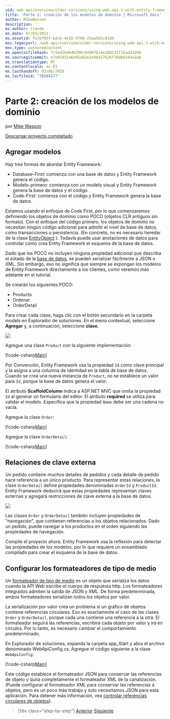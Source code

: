 ```yaml
---
uid: web-api/overview/older-versions/using-web-api-1-with-entity-framework-5/using-web-api-with-entity-framework-part-2
title: 'Parte 2: creación de los modelos de dominio | Microsoft Docs'
author: MikeWasson
description: ''
ms.author: riande
ms.date: 07/03/2012
ms.assetid: fe3ef85f-bdc6-4e10-9768-25aa565c01d0
msc.legacyurl: /web-api/overview/older-versions/using-web-api-1-with-entity-framework-5/using-web-api-with-entity-framework-part-2
msc.type: authoredcontent
ms.openlocfilehash: 7c5ed1bdb4b390c94907b14e208231f16ad42d96
ms.sourcegitcommit: e7e91932a6e91a63e2e46417626f39d6b244a3ab
ms.translationtype: MT
ms.contentlocale: es-ES
ms.lasthandoff: 03/06/2020
ms.locfileid: "78504277"
---
```

# <a name="part-2-creating-the-domain-models"></a>Parte 2: creación de los modelos de dominio

por [Mike Wasson](https://github.com/MikeWasson)

[Descargar proyecto completado](https://code.msdn.microsoft.com/ASP-NET-Web-API-with-afa30545)

## <a name="add-models"></a>Agregar modelos

Hay tres formas de abordar Entity Framework:

- Database-First: comienza con una base de datos y Entity Framework genera el código.
- Modelo-primero: comienza con un modelo visual y Entity Framework genera la base de datos y el código.
- Code-First: comienza con el código y Entity Framework genera la base de datos.

Estamos usando el enfoque de Code First, por lo que comenzaremos definiendo los objetos de dominio como POCO (objetos CLR antiguos sin formato). Con el enfoque del código primero, los objetos de dominio no necesitan ningún código adicional para admitir el nivel de base de datos, como transacciones o persistencia. (En concreto, no es necesario heredar de la clase [EntityObject](https://msdn.microsoft.com/library/system.data.objects.dataclasses.entityobject.aspx) ). Todavía puede usar anotaciones de datos para controlar cómo crea Entity Framework el esquema de la base de datos.

Dado que los POCO no incluyen ninguna propiedad adicional que describa el estado de la [base de datos](https://msdn.microsoft.com/library/system.data.entitystate.aspx), se pueden serializar fácilmente a JSON o XML. Sin embargo, eso no significa que siempre se expongan los modelos de Entity Framework directamente a los clientes, como veremos más adelante en el tutorial.

Se crearán los siguientes POCO:

- Producto
- Ordenar
- OrderDetail

Para crear cada clase, haga clic con el botón secundario en la carpeta models en Explorador de soluciones. En el menú contextual, seleccione **Agregar** y, a continuación, seleccione **clase.**

![](using-web-api-with-entity-framework-part-2/_static/image1.png)

Agregue una clase `Product` con la siguiente implementación:

[!code-csharp[Main](using-web-api-with-entity-framework-part-2/samples/sample1.cs)]

Por Convención, Entity Framework usa la propiedad `Id` como clave principal y la asigna a una columna de identidad en la tabla de base de datos. Cuando se crea una nueva instancia de `Product`, no se establece un valor para `Id`, porque la base de datos genera el valor.

El atributo **ScaffoldColumn** indica a ASP.NET MVC que omita la propiedad `Id` al generar un formulario del editor. El atributo **required** se utiliza para validar el modelo. Especifica que la propiedad `Name` debe ser una cadena no vacía.

Agregue la clase `Order`:

[!code-csharp[Main](using-web-api-with-entity-framework-part-2/samples/sample2.cs)]

Agregue la clase `OrderDetail`:

[!code-csharp[Main](using-web-api-with-entity-framework-part-2/samples/sample3.cs)]

## <a name="foreign-key-relations"></a>Relaciones de clave externa

Un pedido contiene muchos detalles de pedidos y cada detalle de pedido hace referencia a un único producto. Para representar estas relaciones, la clase `OrderDetail` define propiedades denominadas `OrderId` y `ProductId`. Entity Framework deducirá que estas propiedades representan claves externas y agregará restricciones de clave externa a la base de datos.

![](using-web-api-with-entity-framework-part-2/_static/image2.png)

Las clases `Order` y `OrderDetail` también incluyen propiedades de "navegación", que contienen referencias a los objetos relacionados. Dado un pedido, puede navegar a los productos en el orden siguiendo las propiedades de navegación.

Compile el proyecto ahora. Entity Framework usa la reflexión para detectar las propiedades de los modelos, por lo que requiere un ensamblado compilado para crear el esquema de la base de datos.

## <a name="configure-the-media-type-formatters"></a>Configurar los formateadores de tipo de medio

Un [formateador de tipo de medio](../../formats-and-model-binding/media-formatters.md) es un objeto que serializa los datos cuando la API Web escribe el cuerpo de respuesta http. Los formateadores integrados admiten la salida de JSON y XML. De forma predeterminada, ambos formateadores serializan todos los objetos por valor.

La serialización por valor crea un problema si un gráfico de objetos contiene referencias circulares. Eso es exactamente el caso de las clases `Order` y `OrderDetail`, porque cada una contiene una referencia a la otra. El formateador seguirá las referencias, escribirá cada objeto por valor y irá en círculos. Por lo tanto, es necesario cambiar el comportamiento predeterminado.

En Explorador de soluciones, expanda la carpeta app\_Start y abra el archivo denominado WebApiConfig.cs. Agregue el código siguiente a la clase `WebApiConfig`:

[!code-csharp[Main](using-web-api-with-entity-framework-part-2/samples/sample4.cs?highlight=11)]

Este código establece el formateador JSON para conservar las referencias de objeto y quita completamente el formateador XML de la canalización. (Puede configurar el formateador XML para conservar las referencias a objetos, pero es un poco más trabajo y solo necesitamos JSON para esta aplicación. Para obtener más información, vea [controlar referencias circulares de objetos](../../formats-and-model-binding/json-and-xml-serialization.md#handling_circular_object_references)).

> [!div class="step-by-step"]
> [Anterior](using-web-api-with-entity-framework-part-1.md)
> [Siguiente](using-web-api-with-entity-framework-part-3.md)
